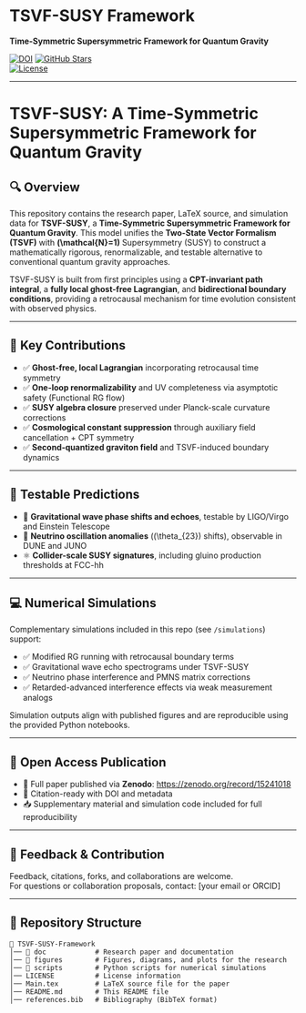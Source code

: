 # **TSVF-SUSY Framework**
**Time-Symmetric Supersymmetric Framework for Quantum Gravity**  

[![DOI](https://zenodo.org/badge/DOI/10.5281/zenodo.15241018.svg)](https://doi.org/10.5281/zenodo.15241018)
[![GitHub Stars](https://img.shields.io/github/stars/szk84/TSVF-SUSY-Framework)](https://github.com/szk84/TSVF-SUSY-Framework/stargazers)  
[![License](https://img.shields.io/github/license/szk84/TSVF-SUSY-Framework)](LICENSE)  

---

# TSVF-SUSY: A Time-Symmetric Supersymmetric Framework for Quantum Gravity

## 🔍 Overview

This repository contains the research paper, LaTeX source, and simulation data for **TSVF-SUSY**, a **Time-Symmetric Supersymmetric Framework for Quantum Gravity**. This model unifies the **Two-State Vector Formalism (TSVF)** with **\(\mathcal{N}=1\)** Supersymmetry (SUSY) to construct a mathematically rigorous, renormalizable, and testable alternative to conventional quantum gravity approaches.

TSVF-SUSY is built from first principles using a **CPT-invariant path integral**, a **fully local ghost-free Lagrangian**, and **bidirectional boundary conditions**, providing a retrocausal mechanism for time evolution consistent with observed physics.

---

## 🧠 Key Contributions

- ✅ **Ghost-free, local Lagrangian** incorporating retrocausal time symmetry  
- ✅ **One-loop renormalizability** and UV completeness via asymptotic safety (Functional RG flow)  
- ✅ **SUSY algebra closure** preserved under Planck-scale curvature corrections  
- ✅ **Cosmological constant suppression** through auxiliary field cancellation + CPT symmetry  
- ✅ **Second-quantized graviton field** and TSVF-induced boundary dynamics  

---

## 🔬 Testable Predictions

- 📡 **Gravitational wave phase shifts and echoes**, testable by LIGO/Virgo and Einstein Telescope  
- 🧊 **Neutrino oscillation anomalies** (\(\theta_{23}\) shifts), observable in DUNE and JUNO  
- ⚛️ **Collider-scale SUSY signatures**, including gluino production thresholds at FCC-hh  

---

## 💻 Numerical Simulations

Complementary simulations included in this repo (see `/simulations`) support:

- ✅ Modified RG running with retrocausal boundary terms  
- ✅ Gravitational wave echo spectrograms under TSVF-SUSY  
- ✅ Neutrino phase interference and PMNS matrix corrections  
- ✅ Retarded-advanced interference effects via weak measurement analogs

Simulation outputs align with published figures and are reproducible using the provided Python notebooks.

---

## 🔗 Open Access Publication

- 📄 Full paper published via **Zenodo**: https://zenodo.org/record/15241018  
- 🧠 Citation-ready with DOI and metadata  
- 📥 Supplementary material and simulation code included for full reproducibility  

---

## 🤝 Feedback & Contribution

Feedback, citations, forks, and collaborations are welcome.  
For questions or collaboration proposals, contact: [your email or ORCID]

---

## **📂 Repository Structure**
```plaintext
📂 TSVF-SUSY-Framework
│── 📂 doc            # Research paper and documentation  
│── 📂 figures        # Figures, diagrams, and plots for the research  
│── 📂 scripts        # Python scripts for numerical simulations  
│── LICENSE          # License information  
│── Main.tex         # LaTeX source file for the paper  
│── README.md        # This README file  
│── references.bib   # Bibliography (BibTeX format)  

